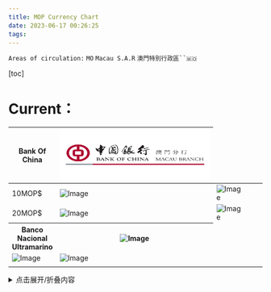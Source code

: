 ```yaml
---
title: MOP Currency Chart
date: 2023-06-17 00:26:25
tags:
---
```

`Areas of circulation:`
 `MO`  `Macau S.A.R` `澳門特別行政區``🇲🇴` 




[toc]

# Current：


<table style="undefined;table-layout: fixed;">
<colgroup>
<col style="width: 85.333333pX">

</colgroup>
<thead>
  <tr>
  <th>Bank Of China</th>
  <th><img src="BOC(MO).png" alt="Image" width="300" height="100"></th>
  </tr>
</thead>
<tbody>
  <tr>
    <td class="tg-0pky" colspan="-1">10MOP$</td>
    <td class="tg-0pky" ><img src="BOCMO_MOP_10_A.jpg" alt="Image" width="400" height="195"></td>
    <td class="tg-0pky"><img src="BOCMO_MOP_10_B.jpg" alt="Image" width="400" height="195"></td>
  </tr>
    <td>20MOP$</td>
    <td><img src="BOCMO_MOP_10_A.jpg" alt="Image" width="400" height="195"></td>
    <td><img src="BOCMO_MOP_10_B.jpg" alt="Image" width="400" height="195"></td>
  </tr>
  <tr>
    <th>Banco Nacional Ultramarino</th>
    <th><img src="BNU.png" alt="Image" width="300" height="100"></th>
  </tr>
  <tr>
    <td><img src="https://www.tablesgenerator.com/a" alt="Image" width="125" height="68"></td>
    <td><img src="https://www.tablesgenerator.com/a" alt="Image" width="125" height="68"></td>
    <td></td>
    <td></td>
    <td></td>
  </tr>
  <tr>
    <td></td>
    <td></td>
    <td></td>
    <td></td>
    <td></td>
  </tr>
</tbody>
</table>

<details>

<summary>点击展开/折叠内容</summary>

</details>





